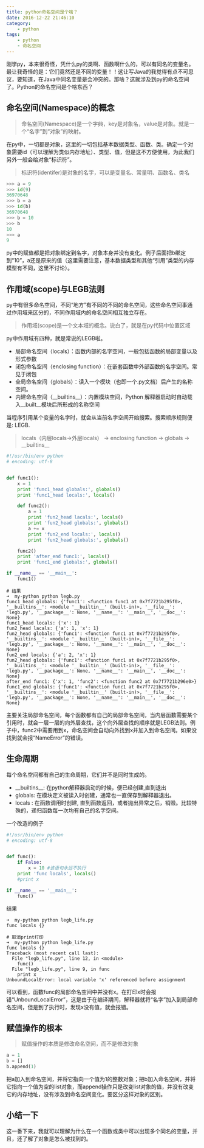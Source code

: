 ```yaml
---
title: python命名空间是个啥？
date: 2016-12-22 21:46:10
category:
    - python
tags:
    - python
    - 命名空间
---
```


刚学py，本来很奇怪，凭什么py的类啊、函数啊什么的，可以有同名的变量名。最让我奇怪的是：它们竟然还是不同的变量！！这让写Java的我觉得有点不可思议，要知道，在Java中同名变量是会冲突的。那啥？这就涉及到py的命名空间了。Python的命名空间是个啥东西？

## 命名空间(Namespace)的概念

> 命名空间(Namespace)是一个字典，key是对象名，value是对象。就是一个“名字”到“对象”的映射。

在py中，一切都是对象，这里的一切包括基本数据类型、函数、类。确定一个对象需要id（可以理解为类似内存地址）、类型、值，但是这不方便使用，为此我们另外一般会给对象“标识符”。
> 标识符(identifer)是对象的名字，可以是变量名、常量明、函数名、类名

```python
>>> a = 9
>>> id(9)
36970648
>>> b = a
>>> id(b)
36970648
>>> b = 10
>>> b
10
>>> a
9
```
py中的赋值都是把对象绑定到名字，对象本身并没有变化。例子后面把b绑定到“10”，a还是原来的值（这里需要注意，基本数据类型和其他“引用”类型的内存模型有不同，这里不讨论）。

## 作用域(scope)与LEGB法则
py中有很多命名空间，不同“地方”有不同的不同的命名空间，这些命名空间事通过作用域来区分的，不同作用域内的命名空间相互独立存在。
> 作用域(scope)是一个文本域的概念。说白了，就是在py代码中位置区域

py中作用域有四种，就是常说的LEGB啦。
- 局部命名空间（locals）：函数内部的名字空间，一般包括函数的局部变量以及形式参数
- 闭包命名空间（enclosing function）：在嵌套函数中外部函数的名字空间。常见于闭包
- 全局命名空间（globals）：读入一个模块（也即一个.py文档）后产生的名称空间。
- 内建命名空间（\_\_builtins\_\_）：内置模块空间，Python 解释器启动时自动载入__built__模块后所形成的名称空间

当程序引用某个变量的名字时，就会从当前名字空间开始搜索。搜索顺序规则便是: LEGB.
> locals（内层locals->外层locals） -> enclosing function -> globals -> \_\_builtins\_\_

```python
#!/usr/bin/env python
# encoding: utf-8


def func1():
    x = 1
    print 'func1_head globals:', globals()
    print 'func1_head locals:', locals()

    def func2():
        a = 1
        print 'fun2_head lacals:', locals()
        print 'fun2_head globals:', globals()
        a += x
        print 'fun2_end locals:', locals()
        print 'fun2_head globals:', globals()

    func2()
    print 'after_end func1:', locals()
    print 'func1_end globals:', globals()

if __name__ == '__main__':
    func1()
```

```
# 结果
➜  my-python python legb.py
func1_head globals: {'func1': <function func1 at 0x7f7721b295f0>, '__builtins__': <module '__builtin__' (built-in)>, '__file__': 'legb.py', '__package__': None, '__name__': '__main__', '__doc__': None}
func1_head locals: {'x': 1}
fun2_head lacals: {'a': 1, 'x': 1}
fun2_head globals: {'func1': <function func1 at 0x7f7721b295f0>, '__builtins__': <module '__builtin__' (built-in)>, '__file__': 'legb.py', '__package__': None, '__name__': '__main__', '__doc__': None}
fun2_end locals: {'a': 2, 'x': 1}
fun2_head globals: {'func1': <function func1 at 0x7f7721b295f0>, '__builtins__': <module '__builtin__' (built-in)>, '__file__': 'legb.py', '__package__': None, '__name__': '__main__', '__doc__': None}
after_end func1: {'x': 1, 'func2': <function func2 at 0x7f7721b296e0>}
func1_end globals: {'func1': <function func1 at 0x7f7721b295f0>, '__builtins__': <module '__builtin__' (built-in)>, '__file__': 'legb.py', '__package__': None, '__name__': '__main__', '__doc__': None}
```
主要关注局部命名空间，每个函数都有自己的局部命名空间，当内层函数需要某个引用时，就会一层一层的向外层查找，这个向外层查找的顺序就是LEGB法则。例子中，func2中需要用到x，命名空间会自动向外找到x并加入到命名空间。如果没找到就会报“NameError”的错误。

## 生命周期
每个命名空间都有自己的生命周期，它们并不是同时生成的。

- \_\_builtins\_\_: 在python解释器启动的时候，便已经创建,直到退出
- globals: 在模块定义被读入时创建，通常也一直保存到解释器退出。
- locals : 在函数调用时创建, 直到函数返回，或者抛出异常之后，销毁。比较特殊的，递归函数每一次均有自己的名字空间。

一个改造的例子
```python
#!/usr/bin/env python
# encoding: utf-8


def func():
    if False:
        x = 10 #该语句永远不执行
    print 'func locals', locals()
    #print x

if __name__ == '__main__':
    func()
```

结果
```
➜  my-python python legb_life.py
func locals {}

# 取消print打印
➜  my-python python legb_life.py
func locals {}
Traceback (most recent call last):
  File "legb_life.py", line 12, in <module>
    func()
  File "legb_life.py", line 9, in func
    print x
UnboundLocalError: local variable 'x' referenced before assignment
```
可以看到，函数func的局部命名空间中并没有x。在打印x时会报错“UnboundLocalError”，这是由于在编译期间，解释器就将“名字”加入到局部命名空间，但是到了执行时，发现x没有值，就会报错。

## 赋值操作的根本
> 赋值操作的本质是修改命名空间，而不是修改对象

```python
a = 1
b = []
b.append(1)
```
把a加入到命名空间，并将它指向一个值为1的整数对象；把b加入命名空间，并将它指向一个值为空的list对象，而append操作只是改变list对象的值，并没有改变它的内存地址，没有涉及到命名空间变化。要区分这样对象的区别。

## 小结一下
这一番下来，我就可以理解为什么在一个函数或类中可以出现多个同名的变量，并且，还了解了对象是怎么被找到的。
